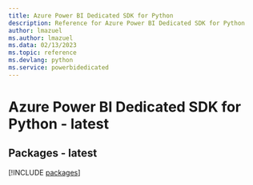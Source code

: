 ```yaml
---
title: Azure Power BI Dedicated SDK for Python
description: Reference for Azure Power BI Dedicated SDK for Python
author: lmazuel
ms.author: lmazuel
ms.data: 02/13/2023
ms.topic: reference
ms.devlang: python
ms.service: powerbidedicated
---
```

# Azure Power BI Dedicated SDK for Python - latest
## Packages - latest
[!INCLUDE [packages](power-bi-dedicated-index.md)]